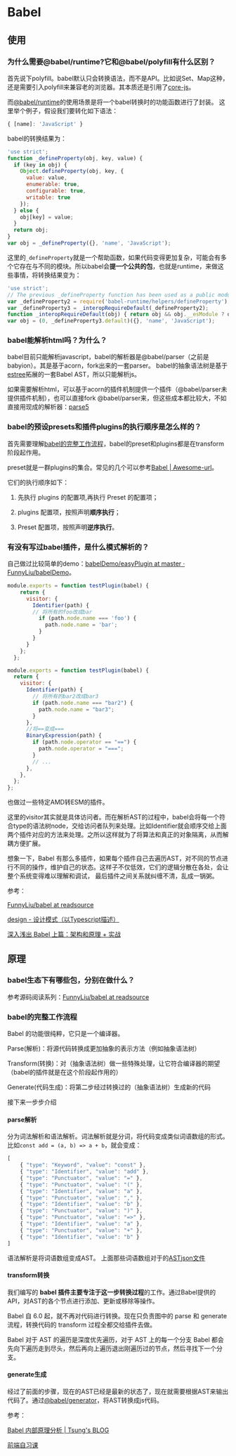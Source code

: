 # Babel

## 使用



### 为什么需要@babel/runtime?它和@babel/polyfill有什么区别？

首先说下polyfill。babel默认只会转换语法，而不是API。比如说Set、Map这种，还是需要引入polyfill来兼容老的浏览器。其本质还是引用了[core-js](https://www.npmjs.com/package/core-js)。

而[@babel/runtime](https://www.npmjs.com/package/@babel/runtime)的使用场景是将一个babel转换时的功能函数进行了封装。
这里举个例子，假设我们要转化如下语法：
``` js
{ [name]: 'JavaScript' }
```

babel的转换结果为：
``` js
'use strict';
function _defineProperty(obj, key, value) {
  if (key in obj) {
    Object.defineProperty(obj, key, {
      value: value,
      enumerable: true,
      configurable: true,
      writable: true
    });
  } else {
    obj[key] = value;
  }
  return obj;
}
var obj = _defineProperty({}, 'name', 'JavaScript');
```

这里的`_defineProperty`就是一个帮助函数，如果代码变得更加复杂，可能会有多个它存在与不同的模块。所以babel会**提一个公共的包**，也就是runtime，来做这些事情，将转换结果变为：
``` js
'use strict';
// The previous _defineProperty function has been used as a public module `babel-runtime/helpers/defineProperty'.
var _defineProperty2 = require('babel-runtime/helpers/defineProperty');
var _defineProperty3 = _interopRequireDefault(_defineProperty2);
function _interopRequireDefault(obj) { return obj && obj.__esModule ? obj : { default: obj }; }
var obj = (0, _defineProperty3.default)({}, 'name', 'JavaScript');
```



### babel能解析html吗？为什么？

babel目前只能解析javascript，babel的解析器是@babel/parser（之前是babyion）。其是基于acorn，fork出来的一套parser。
babel的抽象语法树是基于[estree](https://github.com/estree/estree)拓展的一套Babel AST，所以只能解析js。

如果需要解析html，可以基于acorn的插件机制提供一个插件（@babel/parser未提供插件机制），也可以直接fork @babel/parser来，但这些成本都比较大，不如直接用现成的解析器：[parse5](https://github.com/inikulin/parse5)


### babel的预设presets和插件plugins的执行顺序是怎么样的？

首先需要理解[babel的完整工作流程](/library/babel.html#babel%E7%9A%84%E5%AE%8C%E6%95%B4%E5%B7%A5%E4%BD%9C%E6%B5%81%E7%A8%8B)，babel的preset和plugins都是在transform阶段起作用。

preset就是一群plugins的集合。常见的几个可以参考[Babel | Awesome-url](https://brizer.github.io/urls/zh/babel_zh.html)。

它们的执行顺序如下：

1. 先执行 plugins 的配置项,再执行 Preset 的配置项；

2. plugins 配置项，按照声明**顺序执行**；

3. Preset 配置项，按照声明**逆序执行**。



### 有没有写过babel插件，是什么模式解析的？

自己做过比较简单的demo：[babelDemo/easyPlugin at master · FunnyLiu/babelDemo](https://github.com/FunnyLiu/babelDemo/tree/master/easyPlugin)。

``` js
module.exports = function testPlugin(babel) {
    return {
      visitor: {
        Identifier(path) {
        // 将所有的foo改成bar
          if (path.node.name === 'foo') {
            path.node.name = 'bar';
          }
        }
      }
    };
  };
```

``` js
module.exports = function testPlugin(babel) {
  return {
    visitor: {
      Identifier(path) {
        // 将所有的bar2改成bar3
        if (path.node.name === "bar2") {
          path.node.name = "bar3";
        }
      },
      //将==变成===
      BinaryExpression(path) {
        if (path.node.operator == "==") {
          path.node.operator = "===";
        }
        // ...
      },
    },
  };
};
```

也做过一些特定AMD转ESM的插件。

这里的visitor其实就是具体访问者。而在解析AST的过程中，babel会将每一个符合type的语法树node，交给访问者队列来处理。比如Identifier就会顺序交给上面两个插件对应的方法来处理。之所以这样就为了将算法和真正的对象隔离，从而解耦方便扩展。

想象一下，Babel 有那么多插件，如果每个插件自己去遍历AST，对不同的节点进行不同的操作，维护自己的状态。这样子不仅低效，它们的逻辑分散在各处，会让整个系统变得难以理解和调试， 最后插件之间关系就纠缠不清，乱成一锅粥。




参考：

[FunnyLiu/babel at readsource](https://github.com/FunnyLiu/babel/tree/readsource#%E6%8F%92%E4%BB%B6%E7%9A%84%E5%BC%80%E5%8F%91)

[design - 设计模式（以Typescript描述）](https://omnipotent-front-end.github.io/-Design-Patterns-Typescript/#/visitor/index?id=babel%e6%8f%92%e4%bb%b6%e4%b8%ad%e5%af%b9ast%e7%9a%84%e6%93%8d%e4%bd%9c)

[深入浅出 Babel 上篇：架构和原理 + 实战](https://juejin.cn/post/6844903956905197576)


## 原理


### babel生态下有哪些包，分别在做什么？

参考源码阅读系列：[FunnyLiu/babel at readsource](https://github.com/FunnyLiu/babel/tree/readsource#%E7%94%9F%E6%80%81%E5%8C%85%E4%BB%8B%E7%BB%8D)

### babel的完整工作流程

Babel 的功能很纯粹，它只是一个编译器。

Parse(解析)：将源代码转换成更加抽象的表示方法（例如抽象语法树）

Transform(转换)：对（抽象语法树）做一些特殊处理，让它符合编译器的期望（babel的插件就是在这个阶段起作用的）

Generate(代码生成)：将第二步经过转换过的（抽象语法树）生成新的代码

接下来一步步介绍

#### parse解析
分为词法解析和语法解析。词法解析就是分词，将代码变成类似词语数组的形式。比如`const add = (a, b) => a + b`，就会变成：

``` js
[
    { "type": "Keyword", "value": "const" },
    { "type": "Identifier", "value": "add" },
    { "type": "Punctuator", "value": "=" },
    { "type": "Punctuator", "value": "(" },
    { "type": "Identifier", "value": "a" },
    { "type": "Punctuator", "value": "," },
    { "type": "Identifier", "value": "b" },
    { "type": "Punctuator", "value": ")" },
    { "type": "Punctuator", "value": "=>" },
    { "type": "Identifier", "value": "a" },
    { "type": "Punctuator", "value": "+" },
    { "type": "Identifier", "value": "b" }
]
```

语法解析是将词语数组变成AST。
上面那些词语数组对于的[ASTjson文件](https://brizer.github.io/static/json/ast.json)

#### transform转换

我们编写的 **babel 插件主要专注于这一步转换过程**的工作。通过Babel提供的API，对AST的各个节点进行添加、更新或移除等操作。

Babel 自 6.0 起，就不再对代码进行转换。现在只负责图中的 parse 和 generate 流程，转换代码的 transform 过程全都交给插件去做。

Babel 对于 AST 的遍历是深度优先遍历，对于 AST 上的每一个分支 Babel 都会先向下遍历走到尽头，然后再向上遍历退出刚遍历过的节点，然后寻找下一个分支。

#### generate生成

经过了前面的步骤，现在的AST已经是最新的状态了，现在就需要根据AST来输出代码了。通过[@babel/generator](https://babeljs.io/docs/en/babel-generator)，将AST转换成js代码。


参考：

[Babel 内部原理分析 | Tsung's BLOG](https://octman.com/blog/2016-08-27-babel-notes/)

[前端自习课](https://mp.weixin.qq.com/s?__biz=MjM5MDc4MzgxNA==&mid=2458453197&idx=1&sn=17c87903f152a80f41e3677e7fba1ee4&chksm=b1c224e486b5adf253536520bcc2d7cd82467202bc1780317de2a2e852032ca3eccc7eb76b1e&mpshare=1&scene=24&srcid=0720K4h9Sl67l9p4CzgoR4Oh&key=8f90367f007f539f7fef938326296704385013ce6202228cbfc1f6e9161541b7048c69b5957964698ab24eed72c4465c00be828c67c5c604424779835accf1913dd7648d1a560179c1c84382446d36cb&ascene=0&uin=MjUwMTIyNjY4Mg%3D%3D&devicetype=iMac+MacBookPro13%2C2+OSX+OSX+10.14.1+build(18B75)&version=12020810&nettype=WIFI&lang=zh_CN&fontScale=100&pass_ticket=%2BIVC5t4o%2BRVpON9JZy94ucxj88jHSEU%2B8JAiDOM7A9hrFYk9FGuI6V2vfm79kroG)

